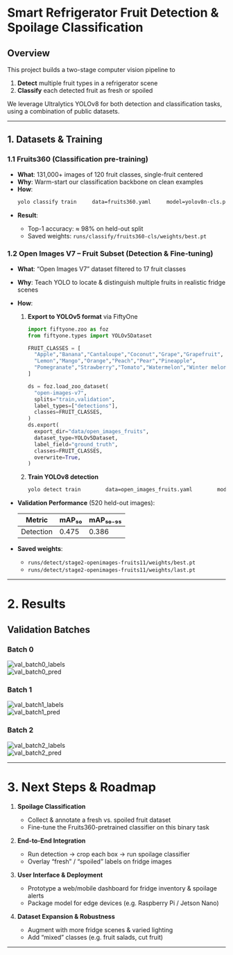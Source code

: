 # Smart Refrigerator Fruit Detection & Spoilage Classification

## Overview
This project builds a two-stage computer vision pipeline to  
1. **Detect** multiple fruit types in a refrigerator scene  
2. **Classify** each detected fruit as fresh or spoiled  

We leverage Ultralytics YOLOv8 for both detection and classification tasks, using a combination of public datasets.

---

## 1. Datasets & Training

### 1.1 Fruits360 (Classification pre-training)
- **What**: 131,000+ images of 120 fruit classes, single-fruit centered  
- **Why**: Warm-start our classification backbone on clean examples  
- **How**:  
  ```bash
  yolo classify train     data=fruits360.yaml     model=yolov8n-cls.pt     epochs=50     imgsz=224     batch=64     name=fruits360-cls
  ```

* **Result**:

  * Top-1 accuracy: ≈ 98% on held-out split  
  * Saved weights: `runs/classify/fruits360-cls/weights/best.pt`

### 1.2 Open Images V7 – Fruit Subset (Detection & Fine-tuning)

* **What**: “Open Images V7” dataset filtered to 17 fruit classes  
* **Why**: Teach YOLO to locate & distinguish multiple fruits in realistic fridge scenes  
* **How**:

  1. **Export to YOLOv5 format** via FiftyOne  
     ```python
     import fiftyone.zoo as foz
     from fiftyone.types import YOLOv5Dataset

     FRUIT_CLASSES = [
       "Apple","Banana","Cantaloupe","Coconut","Grape","Grapefruit",
       "Lemon","Mango","Orange","Peach","Pear","Pineapple",
       "Pomegranate","Strawberry","Tomato","Watermelon","Winter melon"
     ]

     ds = foz.load_zoo_dataset(
       "open-images-v7",
       splits="train,validation",
       label_types=["detections"],
       classes=FRUIT_CLASSES,
     )
     ds.export(
       export_dir="data/open_images_fruits",
       dataset_type=YOLOv5Dataset,
       label_field="ground_truth",
       classes=FRUIT_CLASSES,
       overwrite=True,
     )
     ```
  2. **Train YOLOv8 detection**  
     ```bash
     yolo detect train        data=open_images_fruits.yaml        model=yolov8n.pt        epochs=30        imgsz=640        batch=16        device=0        half=True        name=stage2-openimages-fruits
     ```

* **Validation Performance** (520 held-out images):

  | Metric    | mAP₅₀ | mAP₅₀₋₉₅ |
  | --------- | ----- | -------- |
  | Detection | 0.475 | 0.386    |

* **Saved weights**:

  * `runs/detect/stage2-openimages-fruits11/weights/best.pt`  
  * `runs/detect/stage2-openimages-fruits11/weights/last.pt`

---

# 2. Results

## Validation Batches

### Batch 0  
![val_batch0_labels](runs/detect/stage2-openimages-fruits11/val_batch0_labels.png)  
![val_batch0_pred](runs/detect/stage2-openimages-fruits11/val_batch0_pred.png)

### Batch 1  
![val_batch1_labels](runs/detect/stage2-openimages-fruits11/val_batch1_labels.png)  
![val_batch1_pred](runs/detect/stage2-openimages-fruits11/val_batch1_pred.png)

### Batch 2  
![val_batch2_labels](runs/detect/stage2-openimages-fruits11/val_batch2_labels.png)  
![val_batch2_pred](runs/detect/stage2-openimages-fruits11/val_batch2_pred.png)


---

# 3. Next Steps & Roadmap

1. **Spoilage Classification**

   * Collect & annotate a fresh vs. spoiled fruit dataset  
   * Fine-tune the Fruits360-pretrained classifier on this binary task

2. **End-to-End Integration**

   * Run detection → crop each box → run spoilage classifier  
   * Overlay “fresh” / “spoiled” labels on fridge images

3. **User Interface & Deployment**

   * Prototype a web/mobile dashboard for fridge inventory & spoilage alerts  
   * Package model for edge devices (e.g. Raspberry Pi / Jetson Nano)

4. **Dataset Expansion & Robustness**

   * Augment with more fridge scenes & varied lighting  
   * Add “mixed” classes (e.g. fruit salads, cut fruit)

---
